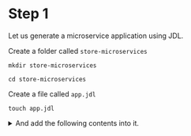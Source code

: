 # Step 1

Let us generate a microservice application using JDL.

Create a folder called `store-microservices`

`mkdir store-microservices`

`cd store-microservices`

Create a file called `app.jdl`

`touch app.jdl`

<details><summary>And add the following contents into it.</summary>

<p>

```
/*
 * This is a microservice e-commerce store sample
 */

application {
  config {
    baseName store,
    applicationType gateway,
    packageName com.jhipster.demo.store,
    serviceDiscoveryType eureka,
    authenticationType jwt,
    prodDatabaseType mysql,
    cacheProvider hazelcast,
    buildTool gradle,
    clientFramework react,
    useSass true
  }
  entities *
}

application {
  config {
    baseName notification,
    applicationType microservice,
    packageName com.jhipster.demo.notification,
    serviceDiscoveryType eureka,
    authenticationType jwt,
    databaseType mongodb,
    prodDatabaseType mongodb,
    devDatabaseType mongodb,
    cacheProvider no,
    enableHibernateCache false,
    buildTool gradle,
    serverPort 8082,
    skipUserManagement true
  }
  entities Notification
}

/* Entities */

/** Product sold by the Online store */
entity Product {
    name String required
    description String
    price BigDecimal required min(0)
    size Size required
    image ImageBlob
}

enum Size {
    S, M, L, XL, XXL
}

entity ProductCategory {
    name String required
    description String
}

entity Customer {
    firstName String required
    lastName String required
    gender Gender required
    email String required pattern(/^[^@\s]+@[^@\s]+\.[^@\s]+$/)
    phone String required
    addressLine1 String required
    addressLine2 String
    city String required
    country String required
}

enum Gender {
    MALE, FEMALE, OTHER
}

entity ProductOrder {
    placedDate Instant required
    status OrderStatus required
    code String required
    invoiceId Long
}

enum OrderStatus {
    COMPLETED, PENDING, CANCELLED
}

entity OrderItem {
    quantity Integer required min(0)
    totalPrice BigDecimal required min(0)
    status OrderItemStatus required
}

enum OrderItemStatus {
    AVAILABLE, OUT_OF_STOCK, BACK_ORDER
}

relationship OneToOne {
    Customer{user(login) required} to User
}

relationship ManyToOne {
	OrderItem{product(name) required} to Product
}

relationship OneToMany {
   Customer{order} to ProductOrder{customer(email) required},
   ProductOrder{orderItem} to OrderItem{order(code) required} ,
   ProductCategory{product} to Product{productCategory(name)}
}

service Product, ProductCategory, Customer, ProductOrder, OrderItem with serviceClass
paginate Product, Customer, ProductOrder, OrderItem with pagination

entity Invoice {
    code String required
    date Instant required
    details String
    status InvoiceStatus required
    paymentMethod PaymentMethod required
    paymentDate Instant required
    paymentAmount BigDecimal required
}

enum InvoiceStatus {
    PAID, ISSUED, CANCELLED
}

entity Shipment {
    trackingCode String
    date Instant required
    details String
}

enum PaymentMethod {
    CREDIT_CARD, CASH_ON_DELIVERY, PAYPAL
}

relationship OneToMany {
    Invoice{shipment} to Shipment{invoice(code) required}
}

service Invoice, Shipment with serviceClass
paginate Invoice, Shipment with pagination

entity Notification {
    date Instant required
    details String
    sentDate Instant required
    format NotificationType required
    userId Long required
    productId Long required
}

enum NotificationType {
    EMAIL, SMS, PARCEL
}
microservice Notification with notification
```
</p>

# step 2
With JHipster generate the application

`jhipster import-jdl app.jdl`

# step 3

Now package the applications

`cd /path/to/store-microservices/store`

and Run

`./gradlew`

and then spin up another terminal and go to notification directory

`cd /path/to/store-microservices/notification`

and run

`docker-compose -f src/main/docker/mongodb.yml up`

and then boot the application in a different terminal

`./gradlew`


# Step 4

Now Start JHipster registry

`cd /path/to/store-microservices/store`

`docker-compose -f src/main/docker/jhipster-registry.yml up `

Now the registry will be available at [http://localhost:8761/#/](http://localhost:8761/#/)

:tada: we have completed the third milestone :tada:
